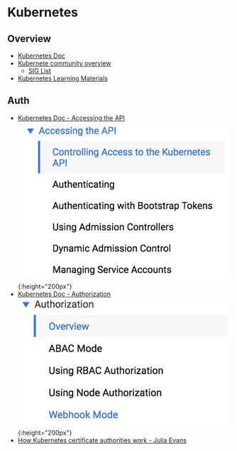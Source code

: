 # Kubernetes

## Overview
- [Kubernetes Doc](kubernetes.io/docs)
- [Kubernete community overview](https://goo.gl/qqJ9mq)
    - [SIG List](https://github.com/kubernetes/community/blob/master/sig-list.md)
- [Kubernetes Learning Materials](https://docs.google.com/spreadsheets/d/10NltoF_6y3mBwUzQ4bcQLQfCE1BWSgUDcJXy-Qp2JEU/edit#gid=0)


## Auth
- [Kubernetes Doc - Accessing the API](https://kubernetes.io/docs/admin/accessing-the-api/)  
  ![Accessing the API](img/accessing-the-api.png){:height="200px"}  
- [Kubernetes Doc - Authorization](https://kubernetes.io/docs/admin/authorization/)  
  ![Authorization](img/authorization.png){:height="200px"}  
- [How Kubernetes certificate authorities work - Julia Evans](https://jvns.ca/blog/2017/08/05/how-kubernetes-certificates-work/)


